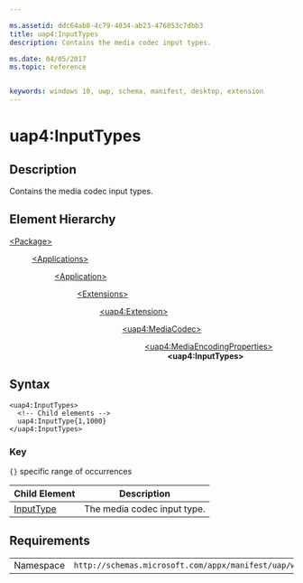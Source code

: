 ```yaml
---

ms.assetid: ddc64ab8-4c79-4034-ab23-476053c7dbb3
title: uap4:InputTypes
description: Contains the media codec input types.

ms.date: 04/05/2017
ms.topic: reference


keywords: windows 10, uwp, schema, manifest, desktop, extension 
---
```


# uap4:InputTypes

## Description
Contains the media codec input types.

## Element Hierarchy
<dl>
<dt><a href="element-package.md">&lt;Package&gt;</a></dt>
<dd>
<dl>
<dt><a href="element-applications.md">&lt;Applications&gt;</a></dt>
<dd>
<dl>
<dt><a href="element-application.md">&lt;Application&gt;</a></dt>
<dd>
<dl>
<dt><a href="element-1-extensions.md">&lt;Extensions&gt;</a></dt>
<dd>
<dl>
<dt><a href="element-uap4-extension.md">&lt;uap4:Extension&gt;</a></dt>
<dd>
<dl>
<dt><a href="element-uap4-mediacodec.md">&lt;uap4:MediaCodec&gt;</a></dt>
<dd>
<dl>
<dt><a href="element-uap4-MediaEncodingProperties.md">&lt;uap4:MediaEncodingProperties&gt;</a></dt>
<dd><b>&lt;uap4:InputTypes&gt;</b></dd>
</dl>
</dd>
</dl>
</dd>
</dl>
</dd>
</dl>
</dd>
</dl>
</dd>
</dl>
</dd>
</dl>

## Syntax
```syntax
<uap4:InputTypes>
  <!-- Child elements -->
  uap4:InputType{1,1000}
</uap4:InputTypes>                   
```

### Key
`{}` specific range of occurrences


| Child Element | Description |
|---------------|-------------|
| [InputType](element-uap4-inputtype.md) | The media codec input type. |


## Requirements

|   |   |
|--|--|
| Namespace | `http://schemas.microsoft.com/appx/manifest/uap/windows10/4` |
